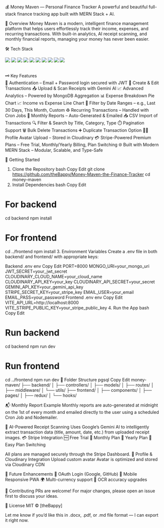 
💰 Money Maven — Personal Finance Tracker
A powerful and beautiful full-stack finance tracking app built with MERN Stack + AI.

<!-- 🔧 Replace this with your project image URL -->

🧠 Overview
Money Maven is a modern, intelligent finance management platform that helps users effortlessly track their income, expenses, and recurring transactions. With built-in analytics, AI receipt scanning, and monthly financial reports, managing your money has never been easier.

🛠️ Tech Stack
<p align="left"> <img src="https://img.shields.io/badge/Vite-646CFF?logo=vite&logoColor=white" /> <img src="https://img.shields.io/badge/TypeScript-3178C6?logo=typescript&logoColor=white" /> <img src="https://img.shields.io/badge/React-61DAFB?logo=react&logoColor=black" /> <img src="https://img.shields.io/badge/Redux_Toolkit-764ABC?logo=redux&logoColor=white" /> <img src="https://img.shields.io/badge/Express.js-000000?logo=express&logoColor=white" /> <img src="https://img.shields.io/badge/MongoDB-47A248?logo=mongodb&logoColor=white" /> <img src="https://img.shields.io/badge/Cloudinary-3448C5?logo=cloudinary&logoColor=white" /> <img src="https://img.shields.io/badge/Gemini_AI-FF6B81?logo=google&logoColor=white" /> <img src="https://img.shields.io/badge/Stripe-635BFF?logo=stripe&logoColor=white" /> <img src="https://img.shields.io/badge/Cron-FFFFFF?logo=cron&logoColor=black" /> </p><br>
🗝️ Key Features<br>
🔐 Authentication – Email + Password login secured with JWT
🏢 Create & Edit Transactions
📤 Upload & Scan Receipts with Gemini AI
📈 Advanced Analytics – Powered by MongoDB Aggregation
📊 Expense Breakdown Pie Chart
📈 Income vs Expense Line Chart
📅 Filter by Date Ranges – e.g., Last 30 Days, This Month, Custom
♻️ Recurring Transactions – Handled with Cron Jobs
📄 Monthly Reports – Auto-Generated & Emailed
📥 CSV Import of Transactions
🔍 Filter & Search by Title, Category, Type
⏱️ Pagination Support
🗑️ Bulk Delete Transactions
➕ Duplicate Transaction Option
🧑‍💼 Profile Avatar Upload – Stored in Cloudinary
💳 Stripe-Powered Premium Plans – Free Trial, Monthly/Yearly Billing, Plan Switching
🌐 Built with Modern MERN Stack – Modular, Scalable, and Type-Safe<br>

<!-- 🔧 Replace this with your some project ss -->

🚀 Getting Started
1. Clone the Repository
bash
Copy
Edit
git clone https://github.com/theBappy/Money-Maven-the-Finance-Tracker
cd money-maven
2. Install Dependencies
bash
Copy
Edit
# For backend
cd backend
npm install

# For frontend
cd ../frontend
npm install
3. Environment Variables
Create a .env file in both backend/ and frontend/ with appropriate keys:

Backend .env
env
Copy
Edit
PORT=8000
MONGO_URI=your_mongo_uri
JWT_SECRET=your_jwt_secret
CLOUDINARY_CLOUD_NAME=your_cloud_name
CLOUDINARY_API_KEY=your_key
CLOUDINARY_API_SECRET=your_secret
GEMINI_API_KEY=your_gemini_api_key
STRIPE_SECRET_KEY=your_stripe_key
EMAIL_USER=your_email
EMAIL_PASS=your_password
Frontend .env
env
Copy
Edit
VITE_API_URL=http://localhost:8000
VITE_STRIPE_PUBLIC_KEY=your_stripe_public_key
4. Run the App
bash
Copy
Edit
# Run backend
cd backend
npm run dev

# Run frontend
cd ../frontend
npm run dev
📁 Folder Structure
pgsql
Copy
Edit
money-maven/
├── backend/
│   ├── controllers/
│   ├── models/
│   ├── routes/
│   ├── middleware/
│   └── utils/
├── frontend/
│   ├── components/
│   ├── pages/
│   ├── redux/
│   └── hooks/


📬 Monthly Report Example
Monthly reports are auto-generated at midnight on the 1st of every month and emailed directly to the user using a scheduled Cron Job and Nodemailer.


🧠 AI-Powered Receipt Scanning
Uses Google’s Gemini AI to intelligently extract transaction data (title, amount, date, etc.) from uploaded receipt images.
💳 Stripe Integration
🆓 Free Trial
📅 Monthly Plan
📆 Yearly Plan
🔁 Easy Plan Switching


All plans are managed securely through the Stripe Dashboard.
👤 Profile & Cloudinary Integration
Upload custom avatar
Avatar is optimized and stored via Cloudinary CDN


🧪 Future Enhancements
🔐 OAuth Login (Google, GitHub)
📱 Mobile Responsive PWA
🌍 Multi-currency support
🧾 OCR accuracy upgrades


🤝 Contributing
PRs are welcome! For major changes, please open an issue first to discuss your ideas.

📄 License
MIT © [theBappy]

Let me know if you’d like this in .docx, .pdf, or .md file format — I can export it right now.
